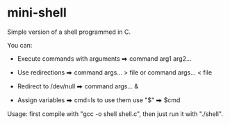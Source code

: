 # mini-shell
Simple version of a shell programmed in C.

You can:

- Execute commands with arguments  ⮕  command arg1 arg2...

- Use redirections  ⮕  command args... > file       or    command args... < file

- Redirect to /dev/null  ⮕  command args... &

- Assign variables  ⮕  cmd=ls     to use them use "$"  ⮕   $cmd

Usage: first compile with "gcc -o shell shell.c", then just run it with "./shell".
